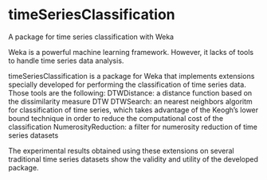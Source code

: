 # timeSeriesClassification
A package for time series classification with Weka

Weka is a powerful machine learning framework. However, it lacks of tools to handle time series data analysis. 

timeSeriesClassification is a package for Weka that implements extensions specially developed for performing the classification of time series data. Those tools are the following: 
DTWDistance: a distance function based on the dissimilarity measure DTW 
DTWSearch: an nearest neighbors algoritm for classification of time series, which takes advantage of the Keogh’s lower bound technique in order to reduce the computational cost of the classification
NumerosityReduction: a filter for numerosity reduction of time series datasets

The experimental results obtained using these extensions on several traditional time series datasets show the validity and utility of the developed package.
